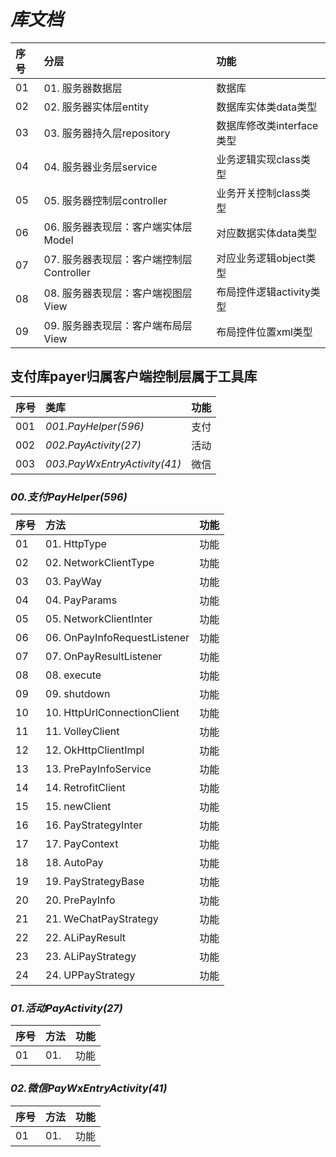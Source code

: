 # ***库文档***

| 序号 | 分层                                   | 功能                      |
|:-----|:---------------------------------------|:-------------------------|
| 01   | 01. 服务器数据层                        | 数据库                   |
| 02   | 02. 服务器实体层entity                  | 数据库实体类data类型      |
| 03   | 03. 服务器持久层repository              | 数据库修改类interface类型 |
| 04   | 04. 服务器业务层service                 | 业务逻辑实现class类型     |
| 05   | 05. 服务器控制层controller              | 业务开关控制class类型     |
| 06   | 06. 服务器表现层：客户端实体层Model      | 对应数据实体data类型      |
| 07   | 07. 服务器表现层：客户端控制层Controller | 对应业务逻辑object类型    |
| 08   | 08. 服务器表现层：客户端视图层View       | 布局控件逻辑activity类型  |
| 09   | 09. 服务器表现层：客户端布局层View       | 布局控件位置xml类型       |

## **支付库payer归属客户端控制层属于工具库**

| 序号 | 类库                         | 功能 |
|:-----|:-----------------------------|:----|
| 001  | *001.PayHelper(596)*         | 支付 |
| 002  | *002.PayActivity(27)*        | 活动 |
| 003  | *003.PayWxEntryActivity(41)* | 微信 |

### *00.支付PayHelper(596)*

| 序号 | 方法                         | 功能 |
|:-----|:-----------------------------|:----|
| 01   | 01. HttpType                 | 功能 |
| 02   | 02. NetworkClientType        | 功能 |
| 03   | 03. PayWay                   | 功能 |
| 04   | 04. PayParams                | 功能 |
| 05   | 05. NetworkClientInter       | 功能 |
| 06   | 06. OnPayInfoRequestListener | 功能 |
| 07   | 07. OnPayResultListener      | 功能 |
| 08   | 08. execute                  | 功能 |
| 09   | 09. shutdown                 | 功能 |
| 10   | 10. HttpUrlConnectionClient  | 功能 |
| 11   | 11. VolleyClient             | 功能 |
| 12   | 12. OkHttpClientImpl         | 功能 |
| 13   | 13. PrePayInfoService        | 功能 |
| 14   | 14. RetrofitClient           | 功能 |
| 15   | 15. newClient                | 功能 |
| 16   | 16. PayStrategyInter         | 功能 |
| 17   | 17. PayContext               | 功能 |
| 18   | 18. AutoPay                  | 功能 |
| 19   | 19. PayStrategyBase          | 功能 |
| 20   | 20. PrePayInfo               | 功能 |
| 21   | 21. WeChatPayStrategy        | 功能 |
| 22   | 22. ALiPayResult             | 功能 |
| 23   | 23. ALiPayStrategy           | 功能 |
| 24   | 24. UPPayStrategy            | 功能 |

### *01.活动PayActivity(27)*

| 序号 | 方法 | 功能 |
|:-----|:----|:-----|
| 01   | 01. | 功能 |

### *02.微信PayWxEntryActivity(41)*

| 序号 | 方法 | 功能 |
|:-----|:----|:-----|
| 01   | 01. | 功能 |


